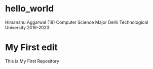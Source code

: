 # hello_world

Himanshu Aggarwal (18)
Computer Science Major
Delhi Technological University
2016-2020

# My First edit 
This is My First Repository

